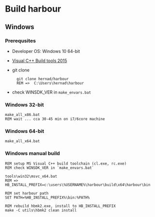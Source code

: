 # Build harbour

## Windows 

### Prerequsites

- Developer OS: Windows 10 64-bit
- [Visual C++ Build tools 2015](https://go.microsoft.com/fwlink/?LinkId=691126)
- git clone

        git clone hernad/harbour
        REM =>  C:\Users\hernad\harbour
- check WINSDK_VER in `make_envars.bat`


### Windows 32-bit

    make_all_x86.bat
    REM wait ... cca 30-45 min on i7/6core machine

### Windows 64-bit

    make_all_x64.bat


### Windows manual build

    REM setup MS Visual C++ build toolchain (cl.exe, rc.exe)
    REM check WINSDK_VER in `make_envars.bat`

    tools\win32\msvc_x64.bat
    REM => HB_INSTALL_PREFIX=c:\users\%USERNAME%\harbour\build\x64\harbour\bin
    
    REM set harbour path
    SET PATH=%HB_INSTALL_PREFIX%\bin:%PATH%

    REM rebuild hbmk2.exe, install to HB_INSTALL_PREFIX
    make -C utils\hbmk2 clean install
